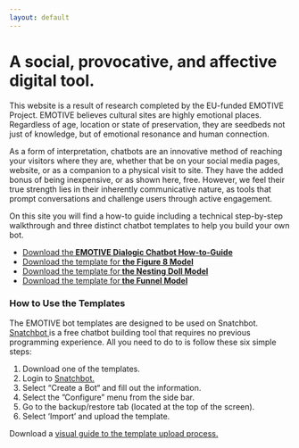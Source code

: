 ```yaml
---
layout: default
---
```

# A social, provocative, and affective digital tool.

This website is a result of research completed by the EU-funded EMOTIVE Project. EMOTIVE believes cultural sites are highly emotional places. Regardless of age, location or state of preservation, they are seedbeds not just of knowledge, but of emotional resonance and human connection.

As a form of interpretation, chatbots are an innovative method of reaching your visitors where they are, whether that be on your social media pages, website, or as a companion to a physical visit to site. They have the added bonus of being inexpensive, or as shown here, free. However, we feel their true strength lies in their inherently communicative nature, as tools that prompt conversations and challenge users through active engagement.

On this site you will find a how-to guide including a technical step-by-step walkthrough and three distinct chatbot templates to help you build your own bot.

<ul>
    <li> <a href="EMOTIVE_UpdatedHow-to-Guide.pdf" download> Download the<strong> EMOTIVE Dialogic Chatbot How-to-Guide</strong></a> </li>
          <li><a href="EMOTIVEFigure8Model.txt" download> Download the template for <strong>the Figure 8 Model </strong></a></li>
          <li><a href="EMOTIVENestingDollModel.txt" download> Download the template for<strong> the Nesting Doll Model </strong></a></li>
          <li><a href="EMOTIVEFunnelModel.txt" download> Download the template for<strong> the Funnel Model </strong></a></li>
        </ul>
        
### How to Use the Templates
        
The EMOTIVE bot templates are designed to be used on Snatchbot. <a href="https://snatchbot.me"> Snatchbot </a> is a free chatbot building tool that requires no previous programming experience. All you need to do to is follow these six simple steps:

1. Download one of the templates.
2. Login to <a href="https://snatchbot.me/"> Snatchbot. </a>
3. Select “Create a Bot“ and fill out the information.
4. Select the ”Configure” menu from the side bar. 
5. Go to the backup/restore tab (located at the top of the screen). 
6. Select  ‘Import’ and upload the template.

Download a <a href="How to Use the Templates.pdf" download>visual guide to the template upload process. </a> 

     
